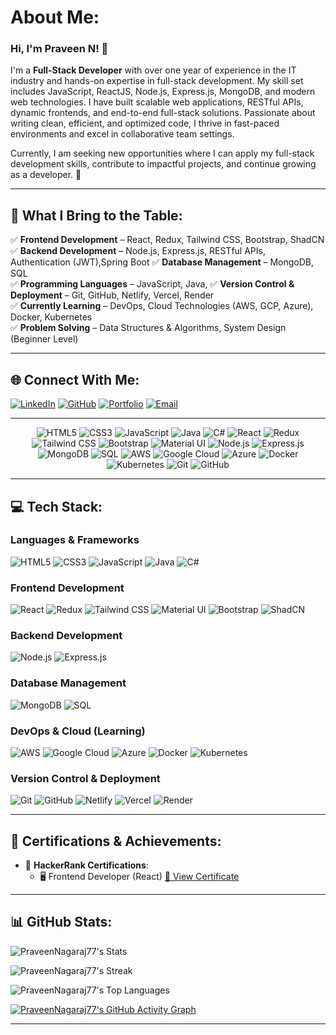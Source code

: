 # About Me:
### Hi, I'm Praveen N! 👋  
I'm a **Full-Stack Developer** with over one year of experience in the IT industry and hands-on expertise in full-stack development. My skill set includes JavaScript, ReactJS, Node.js, Express.js, MongoDB, and modern web technologies. I have built scalable web applications, RESTful APIs, dynamic frontends, and end-to-end full-stack solutions. Passionate about writing clean, efficient, and optimized code, I thrive in fast-paced environments and excel in collaborative team settings.

Currently, I am seeking new opportunities where I can apply my full-stack development skills, contribute to impactful projects, and continue growing as a developer. 🚀

---

## 🚀 What I Bring to the Table:
✅ **Frontend Development** – React, Redux, Tailwind CSS,  Bootstrap, ShadCN  
✅ **Backend Development** – Node.js, Express.js, RESTful APIs, Authentication (JWT),Spring Boot 
✅ **Database Management** – MongoDB, SQL  
✅ **Programming Languages** – JavaScript, Java, 
✅ **Version Control & Deployment** – Git, GitHub, Netlify, Vercel, Render  
✅ **Currently Learning** – DevOps, Cloud Technologies (AWS, GCP, Azure), Docker, Kubernetes  
✅ **Problem Solving** – Data Structures & Algorithms, System Design (Beginner Level)  

---

## 🌐 Connect With Me:
[![LinkedIn](https://img.shields.io/badge/LinkedIn-%230077B5.svg?style=for-the-badge&logo=linkedin&logoColor=white)](https://www.linkedin.com/in/praveen-nagaraj-a8b956219/)
[![GitHub](https://img.shields.io/badge/GitHub-%23181717.svg?style=for-the-badge&logo=github&logoColor=white)](https://github.com/PraveenNagaraj77)
[![Portfolio](https://img.shields.io/badge/Portfolio-%231DA1F2.svg?style=for-the-badge&logo=web&logoColor=white)](https://portfolio-prav-een.netlify.app/)
[![Email](https://img.shields.io/badge/Email-D14836?style=for-the-badge&logo=gmail&logoColor=white)](mailto:praveennagaraj76@gmail.com)

---

<p align="center">
  <img src="https://img.icons8.com/color/48/html-5.png" alt="HTML5"/>
  <img src="https://img.icons8.com/color/48/css3.png" alt="CSS3"/>
  <img src="https://img.icons8.com/color/48/javascript--v1.png" alt="JavaScript"/>
  <img src="https://img.icons8.com/color/48/java-coffee-cup-logo--v1.png" alt="Java"/>
  <img src="https://img.icons8.com/color/48/c-sharp-logo.png" alt="C#"/>
  <img src="https://img.icons8.com/officel/48/react.png" alt="React"/>
  <img src="https://img.icons8.com/color/48/redux.png" alt="Redux"/>
  <img src="https://img.icons8.com/color/48/tailwind_css.png" alt="Tailwind CSS"/>
  <img src="https://img.icons8.com/color/48/bootstrap.png" alt="Bootstrap"/>
  <img src="https://img.icons8.com/color/48/material-ui.png" alt="Material UI"/>
  <img src="https://img.icons8.com/windows/48/node-js.png" alt="Node.js"/>
  <img src="https://img.icons8.com/ios/48/express-js.png" alt="Express.js"/>
  <img src="https://img.icons8.com/color/48/mongodb.png" alt="MongoDB"/>
  <img src="https://img.icons8.com/color/48/sql.png" alt="SQL"/>
  <img src="https://img.icons8.com/color/48/amazon-web-services.png" alt="AWS"/>
  <img src="https://img.icons8.com/color/48/google-cloud.png" alt="Google Cloud"/>
  <img src="https://img.icons8.com/color/48/azure-1.png" alt="Azure"/>
  <img src="https://img.icons8.com/color/48/docker.png" alt="Docker"/>
  <img src="https://img.icons8.com/color/48/kubernetes.png" alt="Kubernetes"/>
  <img src="https://img.icons8.com/color/48/git.png" alt="Git"/>
  <img src="https://img.icons8.com/color/48/github.png" alt="GitHub"/>
</p>


---

## 💻 Tech Stack:

### **Languages & Frameworks**  
![HTML5](https://img.shields.io/badge/HTML5-E34F26?style=for-the-badge&logo=html5&logoColor=white) 
![CSS3](https://img.shields.io/badge/CSS3-%231572B6.svg?style=for-the-badge&logo=css3&logoColor=white) 
![JavaScript](https://img.shields.io/badge/JavaScript-F7DF1E?style=for-the-badge&logo=javascript&logoColor=black) 
![Java](https://img.shields.io/badge/Java-%23ED8B00.svg?style=for-the-badge&logo=openjdk&logoColor=white) 
![C#](https://img.shields.io/badge/C%23-239120.svg?style=for-the-badge&logo=c-sharp&logoColor=white)  

### **Frontend Development**  
![React](https://img.shields.io/badge/React-%2361DAFB.svg?style=for-the-badge&logo=react&logoColor=white) 
![Redux](https://img.shields.io/badge/Redux-764ABC?style=for-the-badge&logo=redux&logoColor=white) 
![Tailwind CSS](https://img.shields.io/badge/Tailwind_CSS-38B2AC?style=for-the-badge&logo=tailwind-css&logoColor=white) 
![Material UI](https://img.shields.io/badge/Material--UI-007FFF?style=for-the-badge&logo=mui&logoColor=white) 
![Bootstrap](https://img.shields.io/badge/Bootstrap-7952B3?style=for-the-badge&logo=bootstrap&logoColor=white) 
![ShadCN](https://img.shields.io/badge/ShadCN-%23000000.svg?style=for-the-badge&logo=shadcn&logoColor=white)  

### **Backend Development**  
![Node.js](https://img.shields.io/badge/Node.js-43853D?style=for-the-badge&logo=node.js&logoColor=white) 
![Express.js](https://img.shields.io/badge/Express.js-000000?style=for-the-badge&logo=express&logoColor=white)  

### **Database Management**  
![MongoDB](https://img.shields.io/badge/MongoDB-4EA94B?style=for-the-badge&logo=mongodb&logoColor=white) 
![SQL](https://img.shields.io/badge/SQL-4479A1?style=for-the-badge&logo=postgresql&logoColor=white)  

### **DevOps & Cloud (Learning)**  
![AWS](https://img.shields.io/badge/AWS-FF9900?style=for-the-badge&logo=amazonaws&logoColor=white) 
![Google Cloud](https://img.shields.io/badge/Google%20Cloud-4285F4?style=for-the-badge&logo=google-cloud&logoColor=white) 
![Azure](https://img.shields.io/badge/Azure-0078D4?style=for-the-badge&logo=microsoft-azure&logoColor=white) 
![Docker](https://img.shields.io/badge/Docker-2496ED?style=for-the-badge&logo=docker&logoColor=white) 
![Kubernetes](https://img.shields.io/badge/Kubernetes-326CE5?style=for-the-badge&logo=kubernetes&logoColor=white)  

### **Version Control & Deployment**  
![Git](https://img.shields.io/badge/Git-F05032?style=for-the-badge&logo=git&logoColor=white) 
![GitHub](https://img.shields.io/badge/GitHub-181717?style=for-the-badge&logo=github&logoColor=white) 
![Netlify](https://img.shields.io/badge/Netlify-00C7B7?style=for-the-badge&logo=netlify&logoColor=white) 
![Vercel](https://img.shields.io/badge/Vercel-000000?style=for-the-badge&logo=vercel&logoColor=white) 
![Render](https://img.shields.io/badge/Render-0094F5?style=for-the-badge&logo=render&logoColor=white)  


---

## 📜 Certifications & Achievements:
- 🏅 **HackerRank Certifications**:  
  - 🖥️ Frontend Developer (React) [🔗 View Certificate](https://www.hackerrank.com/certificates/a326a64e9003)

 ---

## 📊 GitHub Stats:

![PraveenNagaraj77's Stats](https://github-readme-stats.vercel.app/api?username=PraveenNagaraj77&theme=dark&show_icons=true&hide_border=true&count_private=true)  

![PraveenNagaraj77's Streak](https://github-readme-streak-stats.herokuapp.com/?user=PraveenNagaraj77&theme=dark&hide_border=true)  

![PraveenNagaraj77's Top Languages](https://github-readme-stats.vercel.app/api/top-langs/?username=PraveenNagaraj77&theme=dark&show_icons=true&hide_border=true&layout=compact)  

[![PraveenNagaraj77's GitHub Activity Graph](https://github-readme-activity-graph.vercel.app/graph?username=PraveenNagaraj77&bg_color=121212&color=00ffcc&line=00ffcc&point=ffffff&area=true&hide_border=true)](https://github.com/ashutosh00710/github-readme-activity-graph)  




---

